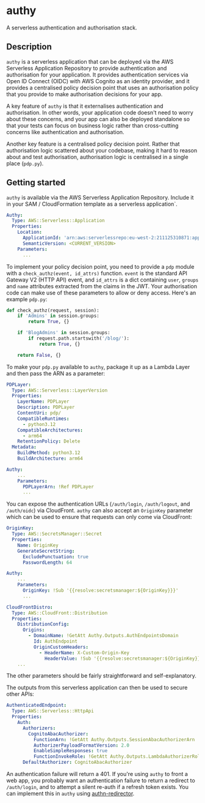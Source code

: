 # authy

A serverless authentication and authorisation stack.

## Description

`authy` is a serverless application that can be deployed via the AWS Serverless Application Repository to provide authentication and authorisation for your application. It provides authentication services via Open ID Connect (OIDC) with AWS Cognito as an identity provider, and it provides a centralised policy decision point that uses an authorisation policy that you provide to make authorisation decisions for your app.

A key feature of `authy` is that it externalises authentication and authorisation. In other words, your application code doesn't need to worry about these concerns, and your app can also be deployed standalone so that your tests can focus on business logic rather than cross-cutting concerns like authentication and authorisation.

Another key feature is a centralised policy decision point. Rather that authorisation logic scattered about your codebase, making it hard to reason about and test authorisation, authorisation logic is centralised in a single place (`pdp.py`).

## Getting started

`authy` is available via the AWS Serverless Application Repository. Include it in your SAM / CloudFormation template as a serverless application`.

```yaml
Authy:
  Type: AWS::Serverless::Application
  Properties:
    Location:
      ApplicationId: 'arn:aws:serverlessrepo:eu-west-2:211125310871:applications/authy'
      SemanticVersion: <CURRENT_VERSION>
    Parameters:
      ...
```

To implement your policy decision point, you need to provide a `pdp` module with a `check_authz(event, id_attrs)` function. `event` is the standard API Gateway V2 (HTTP API) event, and `id_attrs` is a dict containing `user`, `groups` and `name` attributes extracted from the claims in the JWT. Your authorisation code can make use of these parameters to allow or deny access. Here's an example `pdp.py`:

```python
def check_authz(request, session):
    if 'Admins' in session.groups:
        return True, {}

    if 'BlogAdmins' in session.groups:
        if request.path.startswith('/blog/'):
            return True, {}

    return False, {}
```

To make your `pdp.py` available to `authy`, package it up as a Lambda Layer and then pass the ARN as a parameter:

```yaml
PDPLayer:
  Type: AWS::Serverless::LayerVersion
  Properties:
    LayerName: PDPLayer
    Description: PDPLayer
    ContentUri: pdp/
    CompatibleRuntimes:
      - python3.12
    CompatibleArchitectures:
      - arm64
    RetentionPolicy: Delete
  Metadata:
    BuildMethod: python3.12
    BuildArchitecture: arm64

Authy:
    ...
    Parameters:
      PDPLayerArn: !Ref PDPLayer
      ...
```

You can expose the authentication URLs (`/auth/login`, `/auth/logout`, and `/auth/oidc`) via CloudFront. `authy` can also accept an `OriginKey` parameter which can be used to ensure that requests can only come via CloudFront:

```yaml
OriginKey:
  Type: AWS::SecretsManager::Secret
  Properties:
    Name: OriginKey
    GenerateSecretString:
      ExcludePunctuation: true
      PasswordLength: 64

Authy:
    ...
    Parameters:
      OriginKey: !Sub '{{resolve:secretsmanager:${OriginKey}}}'
      ...

CloudFrontDistro:
  Type: AWS::CloudFront::Distribution
  Properties:
    DistributionConfig:
      Origins:
        - DomainName: !GetAtt Authy.Outputs.AuthEndpointsDomain
          Id: AuthEndpoint
          OriginCustomHeaders:
            - HeaderName: X-Custom-Origin-Key
              HeaderValue: !Sub '{{resolve:secretsmanager:${OriginKey}}}'
    ...
```

The other parameters should be fairly straightforward and self-explanatory.

The outputs from this serverless application can then be used to secure other APIs:

```yaml
AuthenticatedEndpoint:
  Type: AWS::Serverless::HttpApi
  Properties:
    Auth:
      Authorizers:
        CognitoAbacAuthorizer:
          FunctionArn: !GetAtt Authy.Outputs.SessionAbacAuthorizerArn
          AuthorizerPayloadFormatVersion: 2.0
          EnableSimpleResponses: true
          FunctionInvokeRole: !GetAtt Authy.Outputs.LambdaAuthorizerRoleArn
      DefaultAuthorizer: CognitoAbacAuthorizer
```

An authentication failure will return a 401. If you're using `authy` to front a web app, you probably want an authentication failure to return a redirect to `/auth/login`, and to attempt a silent re-auth if a refresh token exists. You can implement this in `authy` using [authn-redirector](https://github.com/andycaine/authn-redirector).
